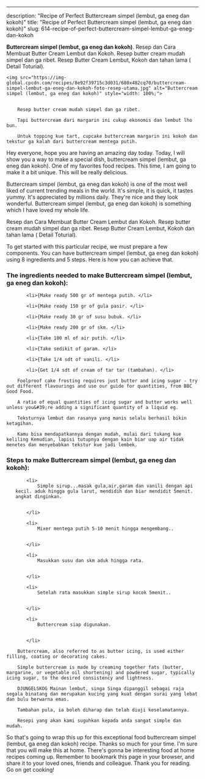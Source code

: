 ---
description: "Recipe of Perfect Buttercream simpel (lembut, ga eneg dan kokoh)"
title: "Recipe of Perfect Buttercream simpel (lembut, ga eneg dan kokoh)"
slug: 614-recipe-of-perfect-buttercream-simpel-lembut-ga-eneg-dan-kokoh

<p>
	<strong>Buttercream simpel (lembut, ga eneg dan kokoh)</strong>. 
	Resep dan Cara Membuat Butter Cream Lembut dan Kokoh. Resep butter cream mudah simpel dan ga ribet. Resep Butter Cream Lembut, Kokoh dan tahan lama ( Detail Toturial).
</p>
<p>
	
	<img src="https://img-global.cpcdn.com/recipes/8e92f39715c3d031/680x482cq70/buttercream-simpel-lembut-ga-eneg-dan-kokoh-foto-resep-utama.jpg" alt="Buttercream simpel (lembut, ga eneg dan kokoh)" style="width: 100%;">
	
	
		Resep butter cream mudah simpel dan ga ribet.
	
		Tapi buttercream dari margarin ini cukup ekonomis dan lembut lho bun.
	
		Untuk topping kue tart, cupcake buttercream margarin ini kokoh dan tekstur ga kalah dari buttercream mentega putih.
	
</p>
<p>
	Hey everyone, hope you are having an amazing day today. Today, I will show you a way to make a special dish, buttercream simpel (lembut, ga eneg dan kokoh). One of my favorites food recipes. This time, I am going to make it a bit unique. This will be really delicious.
</p>
	
<p>
	Buttercream simpel (lembut, ga eneg dan kokoh) is one of the most well liked of current trending meals in the world. It's simple, it is quick, it tastes yummy. It's appreciated by millions daily. They're nice and they look wonderful. Buttercream simpel (lembut, ga eneg dan kokoh) is something which I have loved my whole life.
</p>
<p>
	Resep dan Cara Membuat Butter Cream Lembut dan Kokoh. Resep butter cream mudah simpel dan ga ribet. Resep Butter Cream Lembut, Kokoh dan tahan lama ( Detail Toturial).
</p>

<p>
To get started with this particular recipe, we must prepare a few components. You can have buttercream simpel (lembut, ga eneg dan kokoh) using 8 ingredients and 5 steps. Here is how you can achieve that.
</p>

<h3>The ingredients needed to make Buttercream simpel (lembut, ga eneg dan kokoh):</h3>

<ol>
	
		<li>{Make ready 500 gr of mentega putih. </li>
	
		<li>{Make ready 150 gr of gula pasir. </li>
	
		<li>{Make ready 30 gr of susu bubuk. </li>
	
		<li>{Make ready 200 gr of skm. </li>
	
		<li>{Take 100 ml of air putih. </li>
	
		<li>{Take sedikit of garam. </li>
	
		<li>{Take 1/4 sdt of vanili. </li>
	
		<li>{Get 1/4 sdt of cream of tar tar (tambahan). </li>
	
</ol>
<p>
	
		Foolproof cake frosting requires just butter and icing sugar - try out different flavourings and use our guide for quantities, from BBC Good Food.
	
		A ratio of equal quantities of icing sugar and butter works well unless you&#39;re adding a significant quantity of a liquid eg.
	
		Teksturnya lembut dan rasanya yang manis selalu berhasil bikin ketagihan.
	
		Kamu bisa mendapatkannya dengan mudah, mulai dari tukang kue keliling Kemudian, lapisi tutupnya dengan kain biar uap air tidak menetes dan menyebabkan tekstur kue jadi lembek.
	
</p>

<h3>Steps to make Buttercream simpel (lembut, ga eneg dan kokoh):</h3>

<ol>
	
		<li>
			Simple sirup...masak gula,air,garam dan vanili dengan api kecil. aduk hingga gula larut, mendidih dan biar mendidit 5menit. angkat dinginkan.
			
			
		</li>
	
		<li>
			Mixer mentega putih 5-10 menit hingga mengembang..
			
			
		</li>
	
		<li>
			Masukkan susu dan skm aduk hingga rata.
			
			
		</li>
	
		<li>
			Setelah rata masukkan simple sirup kocok 5menit..
			
			
		</li>
	
		<li>
			Buttercream siap digunakan.
			
			
		</li>
	
</ol>

<p>
	
		Buttercream, also referred to as butter icing, is used either filling, coating or decorating cakes.
	
		Simple buttercream is made by creaming together fats (butter, margarine, or vegetable oil shortening) and powdered sugar, typically icing sugar, to the desired consistency and lightness.
	
		DJUNGELSKOG Mainan lembut, singa Singa dipanggil sebagai raja segala binatang dan merupakan kucing yang kuat dengan surai yang lebat dan bulu berwarna emas.
	
		Tambahan pula, ia boleh diharap dan telah diuji keselamatannya.
	
		Resepi yang akan kami suguhkan kepada anda sangat simple dan mudah.
	
</p>

<p>
	So that's going to wrap this up for this exceptional food buttercream simpel (lembut, ga eneg dan kokoh) recipe. Thanks so much for your time. I'm sure that you will make this at home. There's gonna be interesting food at home recipes coming up. Remember to bookmark this page in your browser, and share it to your loved ones, friends and colleague. Thank you for reading. Go on get cooking!
</p>
